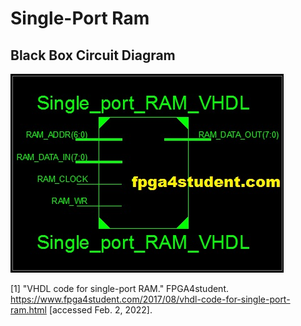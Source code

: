 # Single-Port Ram
## Black Box Circuit Diagram
![This is an image](https://github.com/Arif12467/Digital-System-Design-AIA/blob/4893e93908d12b023ff0c28086bfafed3c5f0c6f/Assignment-1/RAM_VHDL.jpg)

[1] "VHDL code for single-port RAM."  FPGA4student. https://www.fpga4student.com/2017/08/vhdl-code-for-single-port-ram.html [accessed Feb. 2, 2022].
